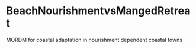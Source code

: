 # BeachNourishmentvsMangedRetreat
MORDM for coastal adaptation in nourishment dependent coastal towns
